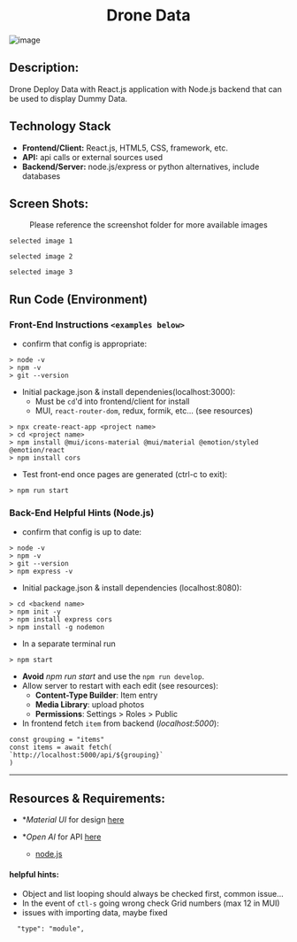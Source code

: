<h1 align="center">Drone Data</h1>

![image](https://github.com/user-attachments/assets/bf19ad54-efc4-4cc2-b20a-25a60662cf80)

## Description:
Drone Deploy Data with React.js application with Node.js backend that can be used to display Dummy Data. 

## Technology Stack
- **Frontend/Client:** React.js, HTML5, CSS, framework, etc.
- **API:** api calls or external sources used
- **Backend/Server:** node.js/express or python alternatives, include databases

## Screen Shots:
<p align="center">Please reference the screenshot folder for more available images</p>

`selected image 1`

`selected image 2`

`selected image 3`

## Run Code (Environment)

### Front-End Instructions `<examples below>`
- confirm that config is appropriate:
```
> node -v
> npm -v
> git --version
```

- Initial package.json & install dependenies(localhost:3000):
    - Must be `cd`'d into frontend/client for install
    - MUI, `react-router-dom`, redux, formik, etc... (see resources)
```
> npx create-react-app <project name>
> cd <project name>
> npm install @mui/icons-material @mui/material @emotion/styled @emotion/react
> npm install cors
```
- Test front-end once pages are generated (ctrl-c to exit):
```
> npm run start
```

### Back-End Helpful Hints (Node.js)
- confirm that config is up to date:

```
> node -v
> npm -v
> git --version
> npm express -v 
```

- Initial package.json & install dependencies (localhost:8080):
```
> cd <backend name>
> npm init -y
> npm install express cors
> npm install -g nodemon
```

- In a separate terminal run
```
> npm start
```

- **Avoid** *npm run start* and use the `npm run develop`. 
- Allow server to restart with each edit (see resources): 
    - **Content-Type Builder**: Item entry
    - **Media Library**: upload photos
    - **Permissions**: Settings > Roles > Public 
- In frontend fetch `item` from backend (*localhost:5000*):
```
const grouping = "items"
const items = await fetch(
`http://localhost:5000/api/${grouping}`
)
```
<!-- --------------------------
### Deployment -->

--------------------------
## Resources & Requirements:


- **Material UI* for design [here](https://mui.com/material-ui/)

- **Open AI* for API [here](https://platform.openai.com/docs/overview)
    - [node.js](https://platform.openai.com/docs/quickstart?context=node)

#### **helpful hints:** 
- Object and list looping should always be checked first, common issue...
- In the event of `ctl-s` going wrong check Grid numbers (max 12 in MUI)
- issues with importing data, maybe fixed
```
  "type": "module",
  ```

<!-- - Filler Text [typographic](https://generator.lorem-ipsum.info/)
    - Lorem Ipsum 
- Google Fonts [here](https://fonts.google.com/) -->




<!-- 
### TODO stx: 
Future Structure (stx):
- Table to display Data from Front End or Cards? 
- Fetch all the data from the backend on the front end?
- Filtering method for it?
- Example would be ALL Data? 

#### **requirements:** 
Requirements:
1. Frontend:
○ Preferred: Angular (extra credit for using TypeScript)
○ Fallback: Use a frontend framework you are comfortable with (React, Vue, etc.).
○ Build a clean, responsive UI that allows users to input and receive information.
○ Display the drone data provided on the page in a simple table or card format.
○ Input box for user queries (e.g., “What is the altitude of the second image?” or
“What is the battery level of the drone during the last image?”).
○ Display the AI response or the mock response.
2. API:
○ Preferred: Python (e.g., Flask or FastAPI).
○ Fallback: Use Node.js or another language if you are not familiar with Python.
○ The backend should:
■ Receive a user query.
■ Use an AI service (Gemini, OpenAI, Anthropic) to interpret the question
and retrieve the relevant data.
■ If AI service integration is not possible in the allotted time, mock the
response with some minimal logic and return it to the front end.

3. AI Integration (Optional but encouraged):
○ Integrate with Gemini, OpenAI, or Anthropic to handle natural language
queries.
○ If AI integration is not feasible, provide a mock response.
4. Optional Bonus:
○ Use TypeScript if working with Angular or another framework that supports it.
○ Add a feature that allows sorting or filtering the drone data table based on
user-selected criteria.
○ Implement basic unit tests.
5. Instructions:
○ Provide clear instructions on how to run both the frontend and backend.
○ Ensure that the app can be run locally with minimal setup

Frontend: Clean UI/UX, input handling, and responsiveness.

● Backend: Clean API design, AI (or mock) integration, and ability to answer user queries
accurately.
● Overall: Code clarity, structure.

-->
